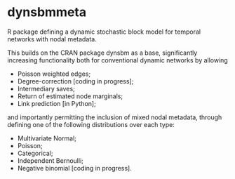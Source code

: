 # dynsbmmeta
R package defining a dynamic stochastic block model for temporal networks with nodal metadata.

This builds on the CRAN package dynsbm as a base, significantly increasing functionality both for conventional dynamic networks by allowing
- Poisson weighted edges;
- Degree-correction [coding in progress];
- Intermediary saves;
- Return of estimated node marginals;
- Link prediction [in Python];

and importantly permitting the inclusion of mixed nodal metadata, through defining one of the following distributions over each type:
- Multivariate Normal;
- Poisson;
- Categorical;
- Independent Bernoulli;
- Negative binomial [coding in progress].
